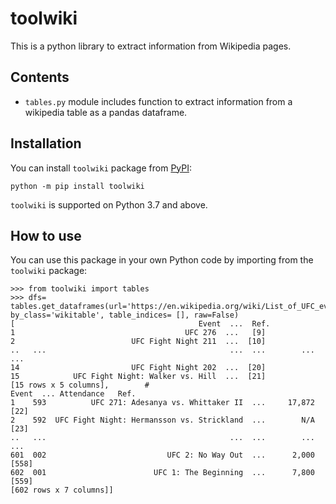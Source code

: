 # toolwiki 

This is a python library to extract information from Wikipedia pages. 

## Contents

- `tables.py` module includes function to extract information from a wikipedia table as a pandas dataframe.

## Installation

You can install `toolwiki` package from [PyPI](https://pypi.org/project/toolwiki/):

    python -m pip install toolwiki

`toolwiki` is supported on Python 3.7 and above.

## How to use

You can use this package in your own Python code by importing from the `toolwiki` package:

    >>> from toolwiki import tables
    >>> dfs= tables.get_dataframes(url='https://en.wikipedia.org/wiki/List_of_UFC_events', by_class='wikitable', table_indices= [], raw=False)
    [                                         Event  ...  Ref.
    1                                      UFC 276  ...   [9]
    2                          UFC Fight Night 211  ...  [10]
    ..   ...                                         ...  ...        ...    ...
    14                         UFC Fight Night 202  ...  [20]
    15            UFC Fight Night: Walker vs. Hill  ...  [21]
    [15 rows x 5 columns],        #                                       Event  ... Attendance   Ref.
    1    593          UFC 271: Adesanya vs. Whittaker II  ...     17,872   [22]
    2    592  UFC Fight Night: Hermansson vs. Strickland  ...        N/A   [23]
    ..   ...                                         ...  ...        ...    ...
    601  002                           UFC 2: No Way Out  ...      2,000  [558]
    602  001                        UFC 1: The Beginning  ...      7,800  [559]
    [602 rows x 7 columns]]
    
